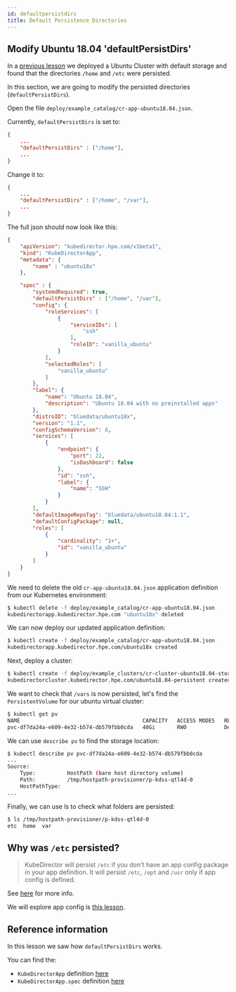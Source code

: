 ```yaml
---
id: defaultpersistdirs 
title: Default Persistence Directories 
---
```


## Modify Ubuntu 18.04 'defaultPersistDirs'

In a [previous lesson](/docs/kd-user/storage#deploy-a-cluster-with-default-storage) we deployed a Ubuntu Cluster with default storage and found that the directories `/home` and `/etc` were persisted.

In this section, we are going to modify the persisted directories (`defaultPersistDirs`).  

Open the file `deploy/example_catalog/cr-app-ubuntu18.04.json`.

Currently, `defaultPersistDirs` is set to:

```json
{ 
    ...
    "defaultPersistDirs" : ["/home"],
    ...
}
```

Change it to:

```json
{ 
    ...
    "defaultPersistDirs" : ["/home", "/var"],
    ...
}
```

The full json should now look like this:

```json
{
    "apiVersion": "kubedirector.hpe.com/v1beta1",
    "kind": "KubeDirectorApp",
    "metadata": {
        "name" : "ubuntu18x"
    },

    "spec" : {
        "systemdRequired": true,
        "defaultPersistDirs" : ["/home", "/var"],
        "config": {
            "roleServices": [
                {
                    "serviceIDs": [
                        "ssh"
                    ],
                    "roleID": "vanilla_ubuntu"
                }
            ],
            "selectedRoles": [
                "vanilla_ubuntu"
            ]
        },
        "label": {
            "name": "Ubuntu 18.04",
            "description": "Ubuntu 18.04 with no preinstalled apps"
        },
        "distroID": "bluedata/ubuntu18x",
        "version": "1.1",
        "configSchemaVersion": 8,
        "services": [
            {
                "endpoint": {
                    "port": 22,
                    "isDashboard": false
                },
                "id": "ssh",
                "label": {
                    "name": "SSH"
                }
            }
        ],
        "defaultImageRepoTag": "bluedata/ubuntu18.04:1.1",
        "defaultConfigPackage": null,
        "roles": [
            {
                "cardinality": "1+",
                "id": "vanilla_ubuntu"
            }
        ]
    }
}
```

We need to delete the old `cr-app-ubuntu18.04.json` application definition from our Kubernetes environment:

```bash
$ kubectl delete -f deploy/example_catalog/cr-app-ubuntu18.04.json 
kubedirectorapp.kubedirector.hpe.com "ubuntu18x" deleted
```

We can now deploy our updated application definition:

```bash
$ kubectl create -f deploy/example_catalog/cr-app-ubuntu18.04.json 
kubedirectorapp.kubedirector.hpe.com/ubuntu18x created
```

Next, deploy a cluster:

```bash
$ kubectl create -f deploy/example_clusters/cr-cluster-ubuntu18.04-stor.yaml 
kubedirectorcluster.kubedirector.hpe.com/ubuntu18.04-persistent created
```

We want to check that `/vars` is now persisted, let's find the `PersistentVolume` for our ubuntu virtual cluster:

```bash
$ kubectl get pv
NAME                                       CAPACITY   ACCESS MODES   RECLAIM POLICY   STATUS     CLAIM                    STORAGECLASS   REASON   AGE
pvc-df7da24a-e609-4e32-b574-db579fbb0cda   40Gi       RWO            Delete           Bound      default/p-kdss-qtl4d-0   standard                20s
```

We can use `describe pv` to find the storage location:

```bash
$ kubectl describe pv pvc-df7da24a-e609-4e32-b574-db579fbb0cda
...
Source:
    Type:          HostPath (bare host directory volume)
    Path:          /tmp/hostpath-provisioner/p-kdss-qtl4d-0
    HostPathType:  
...
```

Finally, we can use ls to check what folders are persisted:

```bash
$ ls /tmp/hostpath-provisioner/p-kdss-qtl4d-0
etc  home  var
```

## Why was `/etc` persisted?

> KubeDirector will persist `/etc` if you don't have an app config package in your app definition. 
> It will persist `/etc`, `/opt` and `/usr` only if app config is defined.

See [here](https://github.com/bluek8s/kubedirector/issues/410) for more info.

We will explore app config is [this lesson](/docs/kd-img-dev/configpackage).

## Reference information

In this lesson we saw how `defaultPersistDirs` works. 

You can find the:

 - `KubeDirectorApp` definition [here](https://github.com/bluek8s/kubedirector/wiki/KubeDirectorApp-Definition)
 - `KubeDirectorApp.spec` definition [here](https://github.com/bluek8s/kubedirector/wiki/KubeDirectorApp-Definition#kubedirectorappspec)
 

